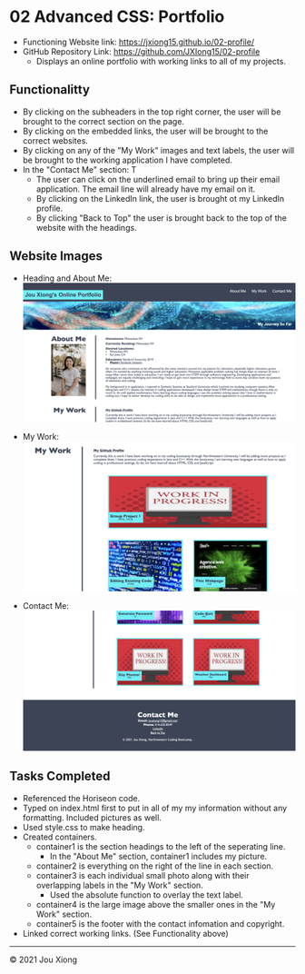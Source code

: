 # 02 Advanced CSS: Portfolio

* Functioning Website link: https://jxiong15.github.io/02-profile/
* GitHub Repository Link: https://github.com/JXIong15/02-profile
    * Displays an online portfolio with working links to all of my projects.


## Functionalitty

* By clicking on the subheaders in the top right corner, the user will be brought to the correct section on the page.
* By clicking on the embedded links, the user will be brought to the correct websites.
* By clicking on any of the "My Work" images and text labels, the user will be brought to the working application I have completed.
* In the "Contact Me" section: T
    * The user can click on the underlined email to bring up their email application. The email line will already have my email on it.
    * By clicking on the LinkedIn link, the user is brought ot my LinkedIn profile.
    * By clicking "Back to Top" the user is brought back to the top of the website with the headings.


## Website Images
* Heading and About Me: 
![Heading and About Me](./Assets/Header.png)

* My Work: 
![My Work](./Assets/Work.png)

* Contact Me: 
![Contact Me](./Assets/Contact.png)


## Tasks Completed

* Referenced the Horiseon code.
* Typed on index.html first to put in all of my my information without any formatting. Included pictures as well.
* Used style.css to make heading.
* Created containers.
    * container1 is the section headings to the left of the seperating line.
        * In the "About Me" section, container1 includes my picture.
    * container2 is everything on the right of the line in each section.
    * container3 is each individual small photo along with their overlapping labels in the "My Work" section.
        * Used the absolute function to overlay the text label.
    * container4 is the large image above the smaller ones in the "My Work" section.
    * container5 is the footer with the contact infomation and copyright.
* Linked correct working links. (See Functionality above)

- - -
© 2021 Jou Xiong
